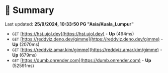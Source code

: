 # 📖 Summary
Last updated: **25/9/2024, 10:33:50 PG "Asia/Kuala_Lumpur"**

- `GET` [https://hst.ujol.dev](https://hst.ujol.dev) - **Up** (494ms)
- `GET` [https://reddviz.deno.dev/gimme](https://reddviz.deno.dev/gimme) - **Up** (2070ms)
- `GET` [https://reddviz.amar.kim/gimme](https://reddviz.amar.kim/gimme) - **Up** (679ms)
- `GET` [https://dumb.onrender.com](https://dumb.onrender.com) - **Up** (52591ms)
